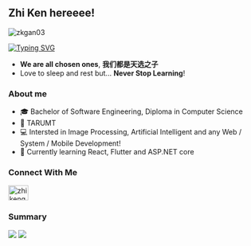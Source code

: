 ## Zhi Ken hereeee!
<p align="left"> <img src="https://komarev.com/ghpvc/?username=zkgan03&label=Profile%20views&color=lightgrey&style=plastic" alt="zkgan03" /> </p>

[![Typing SVG](https://readme-typing-svg.demolab.com?font=Jersey+15&size=60&duration=2000&pause=1000&color=247FA7&center=true&vCenter=true&random=true&width=1000&height=50&lines=REST+WELL;KEEP+LEARNING)](https://git.io/typing-svg)

- **We are all chosen ones**, **我们都是天选之子**
- Love to sleep and rest but...  **Never Stop Learning**!

### About me
- 🎓 Bachelor of Software Engineering, Diploma in Computer Science
- 🏫 TARUMT
- 💻 Intersted in Image Processing, Artificial Intelligent and any Web / System / Mobile Development! 
- 🌱 Currently learning React, Flutter and ASP.NET core 
  
<!-- 
- 🔭 I’m currently working on ...
- 👯 I’m looking to collaborate on ...
- 🤔 I’m looking for help with ...
- 💬 Ask me about ...
- 📫 How to reach me: ...
- 😄 Pronouns: ...
- ⚡ Fun fact: ...
-->

### Connect With Me
<a href="https://linkedin.com/in/zhikengan" target="blank"><img align="center" src="https://raw.githubusercontent.com/rahuldkjain/github-profile-readme-generator/master/src/images/icons/Social/linked-in-alt.svg" alt="zhikengan" height="30" width="40" /></a>


### Summary
<span>
  <img align="" src="https://github-readme-stats.vercel.app/api?username=zkgan03&hide_title=true&show_icons=true&rank_icon=github&include_all_commits=true&theme=buefy" />
</span>
<span>
  <img align="top" src="https://github-readme-stats.vercel.app/api/top-langs/?username=zkgan03&layout=compact&theme=buefy" />
</span>
